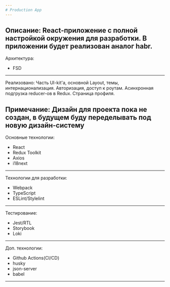 ```yaml
---
# Production App
---
```

Описание:
React-приложение с полной настройкой окружения для разработки.
В приложении будет реализован аналог habr. 
---
Архитектура: 
- FSD
---
Реализовано:
Часть UI-kit'a, основной Layout, темы, интернационализация. Авторизация, доступ к роутам. Асинхронная подгрузка reducer-ов в Redux. Страница профиля.

Примечание:
Дизайн для проекта пока не создан, в будущем буду переделывать под новую дизайн-систему
---
Основные технологии:
- React
- Redux Toolkit
- Axios
- i18next
---
Технологии для разработки:
- Webpack
- TypeScript
- ESLint/Stylelint
---
Тестирование:
- Jest/RTL
- Storybook
- Loki
---
Доп. технологии:
- Github Actions(CI/CD)
- husky
- json-server
- babel
---
